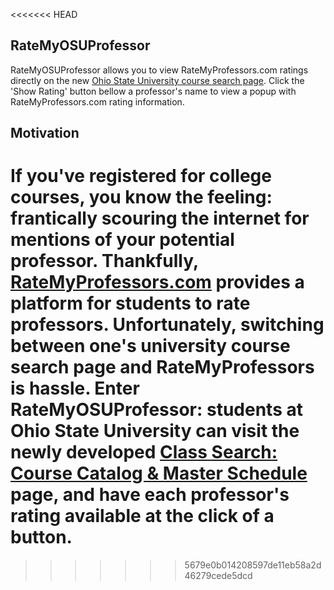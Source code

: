 <<<<<<< HEAD
## RateMyOSUProfessor

RateMyOSUProfessor allows you to view RateMyProfessors.com ratings directly on the new [Ohio State University course search page](https://classes.osu.edu/class-search/#/). Click the 'Show Rating' button bellow a professor's name to view a popup with RateMyProfessors.com rating information.

## Motivation

If you've registered for college courses, you know the feeling: frantically scouring the internet for mentions of your potential professor. Thankfully, [RateMyProfessors.com](https://www.ratemyprofessors..com) provides a platform for students to rate professors. Unfortunately, switching between one's university course search page and  RateMyProfessors is hassle. Enter RateMyOSUProfessor: students at Ohio State University can visit the newly developed [Class Search: Course Catalog & Master Schedule](https://classes.osu.edu/class-search/#/) page, and have each professor's rating available at the click of a button. 
=======

>>>>>>> 5679e0b014208597de11eb58a2d46279cede5dcd
